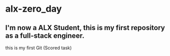 # alx-zero_day
## I'm now a ALX Student, this is my first repository as a full-stack engineer.
this is my first Git (Scored task)
